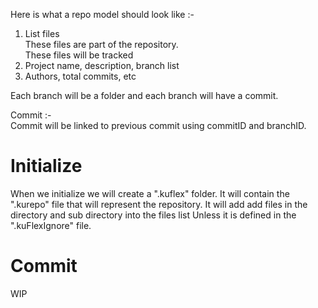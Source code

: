 
Here is what a repo model should look like :- <br>
1. List<String> files <br>
These files are part of the repository. <br>
These files will be tracked
2. Project name, description, branch list
3. Authors, total commits, etc

Each branch will be a folder and each branch will have a commit. <br>

Commit :- <br>
Commit will be linked to previous commit using commitID and branchID.


# Initialize
When we initialize we will create a ".kuflex" folder.
It will contain the ".kurepo" file that will represent the repository.
It will add add files in the directory and sub directory into the files list
Unless it is defined in the ".kuFlexIgnore" file.
# Commit
 WIP